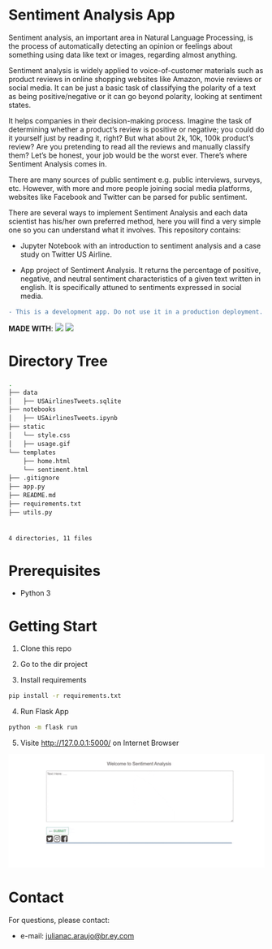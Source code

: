 # Sentiment Analysis App 

Sentiment analysis, an important area in Natural Language Processing, is the process of automatically detecting an opinion or feelings about something using data like text or images, regarding almost anything. 

Sentiment analysis is widely applied to voice-of-customer materials such as product reviews in online shopping websites like Amazon, movie reviews or social media. It can be just a basic task of classifying the polarity of a text as being positive/negative or it can go beyond polarity, looking at sentiment states.

It helps companies in their decision-making process. Imagine the task of determining whether a product’s review is positive or negative; you could do it yourself just by reading it, right? But what about 2k, 10k, 100k product’s review? Are you pretending to read all the reviews and manually classify them? Let’s be honest, your job would be the worst ever. There’s where Sentiment Analysis comes in.

There are many sources of public sentiment e.g. public interviews, surveys, etc. However, with more and more people joining social media platforms, websites like Facebook and Twitter can be parsed for public sentiment.

There are several ways to implement Sentiment Analysis and each data scientist has his/her own preferred method, here you will find a very simple one so you can understand what it involves. This repository contains:

- Jupyter Notebook with an introduction to sentiment analysis and a case study on Twitter US Airline.

- App project of Sentiment Analysis. It returns the percentage of positive, negative, and neutral sentiment characteristics of a given text written in english. It is specifically attuned to sentiments expressed in social media. 

```diff
- This is a development app. Do not use it in a production deployment.
```

**MADE WITH**: 
[![](https://img.shields.io/badge/Python-FFD43B?style=for-the-badge&logo=python&logoColor=blue)]()
[![](https://img.shields.io/badge/Flask-000000?style=for-the-badge&logo=flask&logoColor=white)]()

# Directory Tree

```bash
.
├── data
│   ├── USAirlinesTweets.sqlite
├── notebooks
│   ├── USAirlinesTweets.ipynb
├── static
│   └── style.css
│   ├── usage.gif
└── templates
    ├── home.html
    └── sentiment.html
├── .gitignore
├── app.py
├── README.md
├── requirements.txt
├── utils.py


4 directories, 11 files
```

# Prerequisites

- Python 3

# Getting Start

1. Clone this repo

2. Go to the dir project

3. Install requirements

```bash
pip install -r requirements.txt
```

4. Run Flask App

```bash
python -m flask run
```

5. Visite http://127.0.0.1:5000/ on Internet Browser

![](./static/usage.gif)

# Contact

For questions, please contact:

- e-mail: julianac.araujo@br.ey.com
